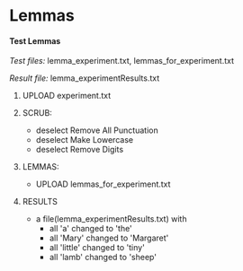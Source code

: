 Lemmas
======

#### Test Lemmas

*Test files:* lemma_experiment.txt, lemmas_for_experiment.txt

*Result file:* lemma_experimentResults.txt

1. UPLOAD experiment.txt

2. SCRUB: 
    - deselect Remove All Punctuation
    - deselect Make Lowercase
    - deselect Remove Digits
    
3. LEMMAS:
    - UPLOAD lemmas_for_experiment.txt

4. RESULTS
    - a file(lemma_experimentResults.txt) with
        * all 'a' changed to 'the'
        * all 'Mary' changed to 'Margaret'
        * all 'little' changed to 'tiny'
        * all 'lamb' changed to 'sheep'
